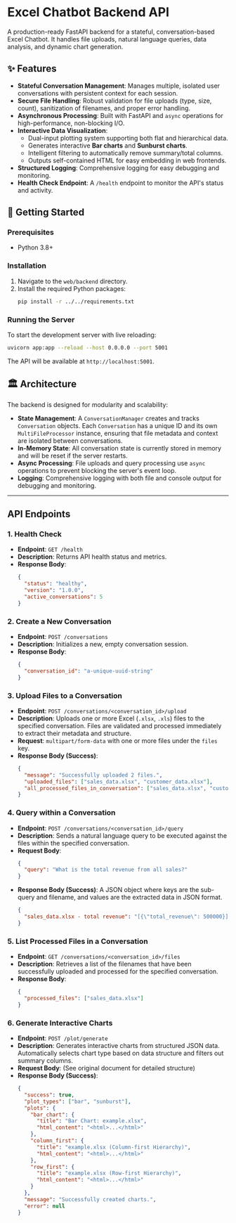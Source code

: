 # Excel Chatbot Backend API

A production-ready FastAPI backend for a stateful, conversation-based Excel Chatbot. It handles file uploads, natural language queries, data analysis, and dynamic chart generation.

## ✨ Features

- **Stateful Conversation Management**: Manages multiple, isolated user conversations with persistent context for each session.
- **Secure File Handling**: Robust validation for file uploads (type, size, count), sanitization of filenames, and proper error handling.
- **Asynchronous Processing**: Built with FastAPI and `async` operations for high-performance, non-blocking I/O.
- **Interactive Data Visualization**:
    - Dual-input plotting system supporting both flat and hierarchical data.
    - Generates interactive **Bar charts** and **Sunburst charts**.
    - Intelligent filtering to automatically remove summary/total columns.
    - Outputs self-contained HTML for easy embedding in web frontends.
- **Structured Logging**: Comprehensive logging for easy debugging and monitoring.
- **Health Check Endpoint**: A `/health` endpoint to monitor the API's status and activity.

## 🚀 Getting Started

### Prerequisites

- Python 3.8+

### Installation

1.  Navigate to the `web/backend` directory.
2.  Install the required Python packages:
    ```bash
    pip install -r ../../requirements.txt
    ```

### Running the Server

To start the development server with live reloading:

```bash
uvicorn app:app --reload --host 0.0.0.0 --port 5001
```

The API will be available at `http://localhost:5001`.

## 🏛️ Architecture

The backend is designed for modularity and scalability:

- **State Management**: A `ConversationManager` creates and tracks `Conversation` objects. Each `Conversation` has a unique ID and its own `MultiFileProcessor` instance, ensuring that file metadata and context are isolated between conversations.
- **In-Memory State**: All conversation state is currently stored in memory and will be reset if the server restarts.
- **Async Processing**: File uploads and query processing use `async` operations to prevent blocking the server's event loop.
- **Logging**: Comprehensive logging with both file and console output for debugging and monitoring.

---

## API Endpoints

### 1. Health Check

- **Endpoint**: `GET /health`
- **Description**: Returns API health status and metrics.
- **Response Body**:
  ```json
  {
    "status": "healthy",
    "version": "1.0.0",
    "active_conversations": 5
  }
  ```

### 2. Create a New Conversation

- **Endpoint**: `POST /conversations`
- **Description**: Initializes a new, empty conversation session.
- **Response Body**:
  ```json
  {
    "conversation_id": "a-unique-uuid-string"
  }
  ```

### 3. Upload Files to a Conversation

- **Endpoint**: `POST /conversations/<conversation_id>/upload`
- **Description**: Uploads one or more Excel (`.xlsx`, `.xls`) files to the specified conversation. Files are validated and processed immediately to extract their metadata and structure.
- **Request**: `multipart/form-data` with one or more files under the `files` key.
- **Response Body (Success)**:
  ```json
  {
    "message": "Successfully uploaded 2 files.",
    "uploaded_files": ["sales_data.xlsx", "customer_data.xlsx"],
    "all_processed_files_in_conversation": ["sales_data.xlsx", "customer_data.xlsx"]
  }
  ```

### 4. Query within a Conversation

- **Endpoint**: `POST /conversations/<conversation_id>/query`
- **Description**: Sends a natural language query to be executed against the files within the specified conversation.
- **Request Body**:
  ```json
  {
    "query": "What is the total revenue from all sales?"
  }
  ```
- **Response Body (Success)**: A JSON object where keys are the sub-query and filename, and values are the extracted data in JSON format.
  ```json
  {
    "sales_data.xlsx - total revenue": "[{\"total_revenue\": 500000}]"
  }
  ```

### 5. List Processed Files in a Conversation

- **Endpoint**: `GET /conversations/<conversation_id>/files`
- **Description**: Retrieves a list of the filenames that have been successfully uploaded and processed for the specified conversation.
- **Response Body**:
  ```json
  {
    "processed_files": ["sales_data.xlsx"]
  }
  ```

### 6. Generate Interactive Charts

- **Endpoint**: `POST /plot/generate`
- **Description**: Generates interactive charts from structured JSON data. Automatically selects chart type based on data structure and filters out summary columns.
- **Request Body**: (See original document for detailed structure)
- **Response Body (Success)**:
  ```json
  {
    "success": true,
    "plot_types": ["bar", "sunburst"],
    "plots": {
      "bar_chart": {
        "title": "Bar Chart: example.xlsx",
        "html_content": "<html>...</html>"
      },
      "column_first": {
        "title": "example.xlsx (Column-first Hierarchy)",
        "html_content": "<html>...</html>"
      },
      "row_first": {
        "title": "example.xlsx (Row-first Hierarchy)", 
        "html_content": "<html>...</html>"
      }
    },
    "message": "Successfully created charts.",
    "error": null
  }
  ```
